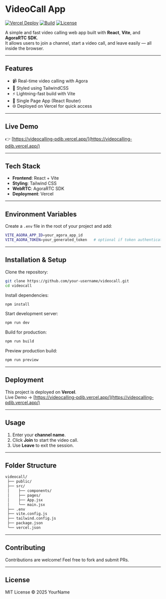 # VideoCall App

[![Vercel Deploy](https://img.shields.io/badge/deployed%20on-Vercel-black?logo=vercel)](https://videocalling-pdib.vercel.app/)
[![Build](https://img.shields.io/badge/build-passing-brightgreen)](https://videocalling-pdib.vercel.app/)
[![License](https://img.shields.io/badge/license-MIT-blue)](LICENSE)

A simple and fast video calling web app built with **React**, **Vite**, and **AgoraRTC SDK**.  
It allows users to join a channel, start a video call, and leave easily — all inside the browser.

---

## Features
- 📹 Real-time video calling with Agora
- 🎨 Styled using TailwindCSS
- ⚡ Lightning-fast build with Vite
- 🔄 Single Page App (React Router)
- 🌐 Deployed on Vercel for quick access

---

## Live Demo
👉 [https://videocalling-pdib.vercel.app/](https://videocalling-pdib.vercel.app/)

---

## Tech Stack
- **Frontend**: React + Vite  
- **Styling**: Tailwind CSS  
- **WebRTC**: AgoraRTC SDK  
- **Deployment**: Vercel  

---

## Environment Variables
Create a `.env` file in the root of your project and add:
```bash
VITE_AGORA_APP_ID=your_agora_app_id
VITE_AGORA_TOKEN=your_generated_token   # optional if token authentication is used
```

---

## Installation & Setup
Clone the repository:
```bash
git clone https://github.com/your-username/videocall.git
cd videocall
```
Install dependencies:
```bash
npm install
```
Start development server:
```bash
npm run dev
```
Build for production:
```bash
npm run build
```
Preview production build:
```bash
npm run preview
```

---

## Deployment
This project is deployed on **Vercel**.  
Live Demo → [https://videocalling-pdib.vercel.app/](https://videocalling-pdib.vercel.app/)

---

## Usage
1. Enter your **channel name**.  
2. Click **Join** to start the video call.  
3. Use **Leave** to exit the session.  

---

## Folder Structure
```bash
videocall/
 ├── public/
 ├── src/
 │    ├── components/
 │    ├── pages/
 │    ├── App.jsx
 │    └── main.jsx
 ├── .env
 ├── vite.config.js
 ├── tailwind.config.js
 ├── package.json
 └── vercel.json
```

---

## Contributing
Contributions are welcome! Feel free to fork and submit PRs.

---

## License
MIT License © 2025 YourName
